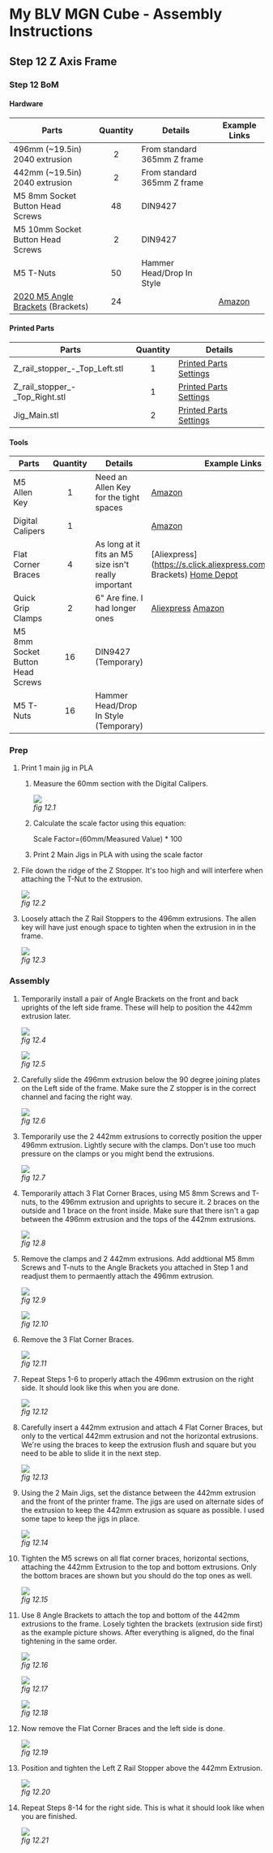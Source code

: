 # My BLV MGN Cube - Assembly Instructions

## Step 12 Z Axis Frame

### Step 12 BoM

#### Hardware
| Parts     | Quantity | Details | Example Links |
|-----------|:--------:|---------|---------------|
| 496mm (~19.5in) 2040 extrusion | 2 | From standard 365mm Z frame | |
| 442mm (~19.5in) 2040 extrusion | 2 | From standard 365mm Z frame | |
| M5 8mm Socket Button Head Screws | 48 | DIN9427 | |
| M5 10mm Socket Button Head Screws | 2 | DIN9427 | |
| M5 T-Nuts | 50 | Hammer Head/Drop In Style | |
| [2020 M5 Angle Brackets](img/all-PlateVsBracket.jpeg) (Brackets) | 24 | | [Amazon](https://amzn.to/3rRVq7U) |

#### Printed Parts
| Parts     | Quantity | Details |
|-----------|:--------:|---------|
| Z_rail_stopper_-_Top_Left.stl | 1 | [Printed Parts Settings](../partsSettings) |
| Z_rail_stopper_-_Top_Right.stl | 1 | [Printed Parts Settings](../partsSettings) |
| Jig_Main.stl | 2 | [Printed Parts Settings](../partsSettings) |

#### Tools
| Parts     | Quantity | Details | Example Links |
|-----------|:--------:|---------|---------------|
| M5 Allen Key | 1 | Need an Allen Key for the tight spaces | [Amazon](https://amzn.to/3qNmEgs) |
| Digital Calipers | 1 | | [Amazon](https://amzn.to/36cs0cx) |
| Flat Corner Braces | 4 | As long at it fits an M5 size isn't really important | [Aliexpress](https://s.click.aliexpress.com/e/_A0mpPm Brackets) [Home Depot](https://www.homedepot.com/p/Everbilt-2-1-2-in-Zinc-Plated-Flat-Corner-Brace-4-Pack-15295/202034147) |
| Quick Grip Clamps | 2 | 6" Are fine. I had longer ones | [Aliexpress](https://s.click.aliexpress.com/e/_ADibWo) [Amazon](https://amzn.to/2ODx989) |
| M5 8mm Socket Button Head Screws | 16 | DIN9427 (Temporary) | |
| M5 T-Nuts | 16 | Hammer Head/Drop In Style (Temporary) | |

### Prep
1. Print 1 main jig in PLA
    1. Measure the 60mm section with the Digital Calipers.

        ![](img/12-JigSizeCalibration.jpeg)\
        *fig 12.1*

    2. Calculate the scale factor using this equation:

        Scale Factor=(60mm/Measured Value) * 100

    3. Print 2 Main Jigs in PLA with using the scale factor

2. File down the ridge of the Z Stopper. It's too high and will interfere when attaching the T-Nut to the extrusion.

    ![](img/12-FileTopZStopper.jpeg)\
    *fig 12.2*

3. Loosely attach the Z Rail Stoppers to the 496mm extrusions. The allen key will have just enough space to tighten when the extrusion in in the frame.

    ![](img/12-AttachZStopper.jpeg)\
    *fig 12.3*


### Assembly
1. Temporarily install a pair of Angle Brackets on the front and back uprights of the left side frame. These will help to position the 442mm extrusion later.

    ![](img/12-LtFrontBrackets.jpeg)\
    *fig 12.4*

    ![](img/12-LtBrackets.jpeg)\
    *fig 12.5*

2. Carefully slide the 496mm extrusion below the 90 degree joining plates on the Left side of the frame. Make sure the Z stopper is in the correct channel and facing the right way.

    ![](img/12-InsertTopZExt.jpeg)\
    *fig 12.6*

3. Temporarily use the 2 442mm extrusions to correctly position the upper 496mm extrusion. Lightly secure with the clamps. Don't use too much pressure on the clamps or you might bend the extrusions.

    ![](img/12-LandRExtrusionsWClamps.jpeg)\
    *fig 12.7*

4. Temporarily attach 3 Flat Corner Braces, using M5 8mm Screws and T-nuts, to the 496mm extrusion and uprights to secure it. 2 braces on the outside and 1 brace on the front inside. Make sure that there isn't a gap between the 496mm extrusion and the tops of the 442mm extrusions.

    ![](img/12-flatBrackets.jpeg)\
    *fig 12.8*

5. Remove the clamps and 2 442mm extrusions. Add addtional M5 8mm Screws and T-nuts to the Angle Brackets you attached in Step 1 and readjust them to permaently attach the 496mm extrusion.

    ![](img/12-CornerBrackets.jpeg)\
    *fig 12.9*

    ![](img/12-496TempAttached.jpeg)\
    *fig 12.10*

6. Remove the 3 Flat Corner Braces.

    ![](img/12-496AttachedFinal.jpeg)\
    *fig 12.11*

7. Repeat Steps 1-6 to properly attach the 496mm extrusion on the right side. It should look like this when you are done.

    ![](img/12-LandR496Attached.jpeg)\
    *fig 12.12*

8. Carefully insert a 442mm extrusion and attach 4 Flat Corner Braces, but only to the vertical 442mm extrusion and not the horizontal extrusions. We're using the braces to keep the extrusion flush and square but you need to be able to slide it in the next step.

    ![](img/12-Attach442.jpeg)\
    *fig 12.13*

9. Using the 2 Main Jigs, set the distance between the 442mm extrusion and the front of the printer frame. The jigs are used on alternate sides of the extrusion to keep the 442mm extrusion as square as possible. I used some tape to keep the jigs in place.

    ![](img/12-442andMainJigs.jpeg)\
    *fig 12.14*

10. Tighten the M5 screws on all flat corner braces, horizontal sections, attaching the 442mm Extrusion to the top and bottom extrusions. Only the bottom braces are shown but you should do the top ones as well.

    ![](img/12-Finish442Brace.jpeg)\
    *fig 12.15*

11. Use 8 Angle Brackets to attach the top and bottom of the 442mm extrusions to the frame. Losely tighten the brackets (extrusion side first) as the example picture shows. After everything is aligned, do the final tightening in the same order.

    ![](img/12-lower442Bracket.jpeg)\
    *fig 12.16*

    ![](img/12-Rear442Brackets.jpeg)\
    *fig 12.17*

    ![](img/12-all442Brackets.jpeg)\
    *fig 12.18*

12. Now remove the Flat Corner Braces and the left side is done.

    ![](img/12-Lt442Finished.jpeg)\
    *fig 12.19*

14. Position and tighten the Left Z Rail Stopper above the 442mm Extrusion.

    ![](img/12-FinalLtTopZStopper.jpeg)\
    *fig 12.20*

13. Repeat Steps 8-14 for the right side. This is what it should look like when you are finished.

    ![](img/12-ZFrameDone.jpeg)\
    *fig 12.21*















